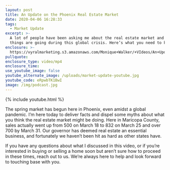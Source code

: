 ```yaml
---
layout: post
title: An Update on the Phoenix Real Estate Market
date: 2020-04-06 16:28:33
tags:
  - Market Update
excerpt: >-
  A lot of people have been asking me about the real estate market and how
  things are going during this global crisis. Here’s what you need to know.
enclosure: >-
  https://vyralmarketing.s3.amazonaws.com/Monique+Walker/+VIdeos/An+Update+on+the+Phoenix+Real+Estate+Market.mp4
pullquote:
enclosure_type: video/mp4
enclosure_time:
use_youtube_image: false
youtube_alternate_image: /uploads/market-update-youtube.jpg
youtube_code: eRpwbTK1BwI
image: /img/podcast.jpg
---
```


{% include youtube.html %}

The spring market has begun here in Phoenix, even amidst a global pandemic. I’m here today to deliver facts and dispel some myths about what you think the real estate market might be doing. Here in Maricopa County, sales actually went up from 500 on March 18 to 832 on March 25 and over 700 by March 31. Our governor has deemed real estate an essential business, and fortunately we haven’t been hit as hard as other states have.

If you have any questions about what I discussed in this video, or if you’re interested in buying or selling a home soon but aren’t sure how to proceed in these times, reach out to us. We’re always here to help and look forward to touching base with you.
